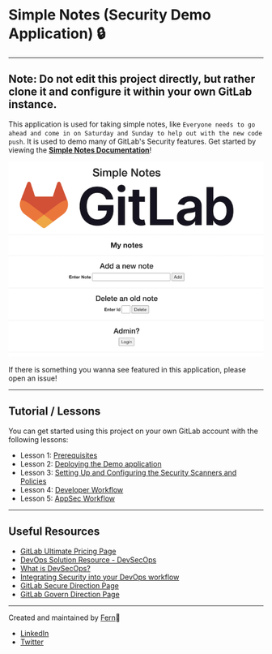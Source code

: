 # Simple Notes (Security Demo Application) 🔒

---

## **Note: Do not edit this project directly, but rather clone it and configure it within your own GitLab instance.**

This application is used for taking simple notes, like `Everyone needs to go ahead and come in on Saturday and Sunday to help out with the new code push`. It is used to demo many of GitLab's Security features. Get started by viewing the [**Simple Notes Documentation**](https://tech-marketing.gitlab.io/devsecops/initech/simple-notes/)!

![](./images/screenshot.png)  

If there is something you wanna see featured in this application, please open an issue!

---

## Tutorial / Lessons

You can get started using this project on your own GitLab account with the following lessons:

- Lesson 1: [Prerequisites](https://tech-marketing.gitlab.io/devsecops/initech/simple-notes/getting_started/lesson_1_prerequisites/)
- Lesson 2: [Deploying the Demo application](https://tech-marketing.gitlab.io/devsecops/initech/simple-notes/getting_started/lesson_2_deploying_the_demo_application/)
- Lesson 3: [Setting Up and Configuring the Security Scanners and Policies](https://tech-marketing.gitlab.io/devsecops/initech/simple-notes/getting_started/lesson_3_setting_up_and_configuring_the_security_scanners_and_policies/)
- Lesson 4: [Developer Workflow](https://tech-marketing.gitlab.io/devsecops/initech/simple-notes/getting_started/lesson_4_developer_workflow/)
- Lesson 5: [AppSec Workflow](https://tech-marketing.gitlab.io/devsecops/initech/simple-notes/getting_started/lesson_5_appsec_workflow/)

---

## Useful Resources

- [GitLab Ultimate Pricing Page](https://about.gitlab.com/pricing/ultimate/)
- [DevOps Solution Resource - DevSecOps](https://about.gitlab.com/handbook/marketing/strategic-marketing/usecase-gtm/devsecops/)
- [What is DevSecOps?](https://about.gitlab.com/topics/devsecops/)
- [Integrating Security into your DevOps workflow](https://about.gitlab.com/solutions/dev-sec-ops/)
- [GitLab Secure Direction Page](https://about.gitlab.com/direction/secure/)
- [GitLab Govern Direction Page](https://about.gitlab.com/direction/govern/)

---

Created and maintained by [Fern](https://gitlab.com/fjdiaz)🌿

- [LinkedIn](https://www.linkedin.com/in/awkwardferny/)
- [Twitter](https://twitter.com/awkwardferny)
